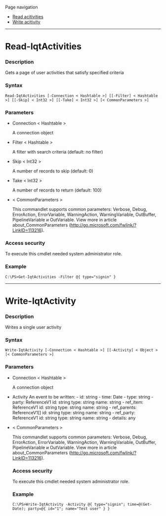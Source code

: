 Page navigation

* [Read acitivities](#read-acitivities)
* [Write acitivity](#write-acitivity)

---

# <a name="read-acitivities">Read-IqtActivities</a>
   
### Description

Gets a page of user activities that satisfy specified criteria
    
### Syntax

    Read-IqtActivities [-Connection < Hashtable >] [[-Filter] < Hashtable >] [[-Skip] < Int32 >] [[-Take] < Int32 >] [< CommonParameters >]
    
### Parameters

- Connection < Hashtable >

	A connection object
        
- Filter < Hashtable >

    A filter with search criteria (default: no filter)
        
- Skip < Int32 >

    A number of records to skip (default: 0)
        
- Take < Int32 >

    A number of records to return (default: 100)
        
- < CommonParameters >

    This commandlet supports common parameters: Verbose, Debug,
    ErrorAction, ErrorVariable, WarningAction, WarningVariable,
    OutBuffer, PipelineVariable и OutVariable. View more in article 
    about_CommonParameters (http://go.microsoft.com/fwlink/?LinkID=113216). 
    
### Access security 

To execute this cmdlet needed system administrator role.

### Example
    
    C:\PS>Get-IqtActivities -Filter @{ type="signin" }

---

# <a name="write-acitivit">Write-IqtActivity</a>
   
### Description

 Writes a single user activity
    
### Syntax

    Write-IqtActivity [-Connection < Hashtable >] [[-Activity] < Object > [< CommonParameters >]
    
### Parameters

- Connection < Hashtable >

	A connection object

- Activity <Object>
    An event to be written:
        - id: string
        - time: Date
        - type: string
        - party: ReferenceV1
            id: string
            type: string
            name: string
        - ref_item: ReferenceV1
            id: string
            type: string
            name: string
        - ref_parents: ReferenceV1[]
            id: string
            type: string
            name: string
        - ref_party: ReferenceV1
            id: string
            type: string
            name: string
        - details: any

- < CommonParameters >

    This commandlet supports common parameters: Verbose, Debug,
    ErrorAction, ErrorVariable, WarningAction, WarningVariable,
    OutBuffer, PipelineVariable и OutVariable. View more in article 
    about_CommonParameters (http://go.microsoft.com/fwlink/?LinkID=113216). 
    
### Access security 

To execute this cmdlet needed system administrator role.

### Example
    
    C:\PS>Write-IqtActivity -Activity @{ type="signin"; time=@(Get-Date); party=@{ id="1"; name="Test user" } }
